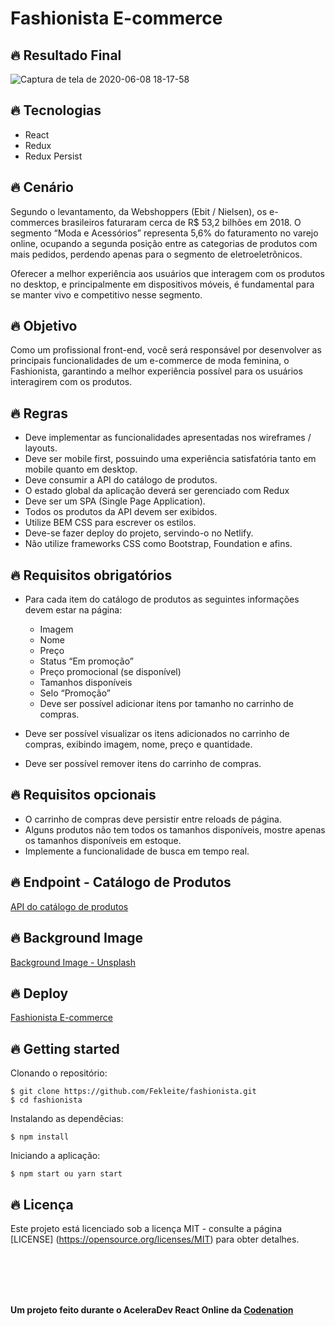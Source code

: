 # Fashionista E-commerce

## 🔥 Resultado Final

![Captura de tela de 2020-06-08 18-17-58](https://user-images.githubusercontent.com/48728541/84431318-7d93bb80-ac01-11ea-894e-e501da6dcc12.png)

## 🔥 Tecnologias

- React
- Redux
- Redux Persist

## 🔥 Cenário

Segundo o levantamento, da Webshoppers (Ebit / Nielsen), os e-commerces brasileiros faturaram cerca de R$ 53,2 bilhões em 2018. O segmento “Moda e Acessórios” representa 5,6% do faturamento no varejo online, ocupando a segunda posição entre as categorias de produtos com mais pedidos, perdendo apenas para o segmento de eletroeletrônicos.

Oferecer a melhor experiência aos usuários que interagem com os produtos no desktop, e principalmente em dispositivos móveis, é fundamental para se manter vivo e competitivo nesse segmento.

## 🔥 Objetivo

Como um profissional front-end, você será responsável por desenvolver as principais funcionalidades de um e-commerce de moda feminina, o Fashionista, garantindo a melhor experiência possível para os usuários interagirem com os produtos.

## 🔥 Regras

- Deve implementar as funcionalidades apresentadas nos wireframes / layouts.
- Deve ser mobile first, possuindo uma experiência satisfatória tanto em mobile quanto em desktop.
- Deve consumir a API do catálogo de produtos.
- O estado global da aplicação deverá ser gerenciado com Redux
- Deve ser um SPA (Single Page Application).
- Todos os produtos da API devem ser exibidos.
- Utilize BEM CSS para escrever os estilos.
- Deve-se fazer deploy do projeto, servindo-o no Netlify.
- Não utilize frameworks CSS como Bootstrap, Foundation e afins.

## 🔥 Requisitos obrigatórios

- Para cada item do catálogo de produtos as seguintes informações devem estar na página:

  - Imagem
  - Nome
  - Preço
  - Status “Em promoção”
  - Preço promocional (se disponível)
  - Tamanhos disponíveis
  - Selo “Promoção”
  - Deve ser possível adicionar itens por tamanho no carrinho de compras.

- Deve ser possível visualizar os itens adicionados no carrinho de compras, exibindo imagem, nome, preço e quantidade.
- Deve ser possível remover itens do carrinho de compras.

## 🔥 Requisitos opcionais

- O carrinho de compras deve persistir entre reloads de página.
- Alguns produtos não tem todos os tamanhos disponíveis, mostre apenas os tamanhos disponíveis em estoque.
- Implemente a funcionalidade de busca em tempo real.

## 🔥 Endpoint - Catálogo de Produtos

[API do catálogo de produtos](https://5e9935925eabe7001681c856.mockapi.io/api/v1/catalog)

## 🔥 Background Image

[Background Image - Unsplash](https://unsplash.com/photos/_3Q3tsJ01nc)

## 🔥 Deploy

[Fashionista E-commerce](https://fekleite-fashionista.netlify.app/)

## 🔥 Getting started

Clonando o repositório:
```
$ git clone https://github.com/Fekleite/fashionista.git
$ cd fashionista
```

Instalando as dependêcias:
```
$ npm install
```

Iniciando a aplicação:
```
$ npm start ou yarn start
```

## 🔥 Licença

Este projeto está licenciado sob a licença MIT - consulte a página [LICENSE] (https://opensource.org/licenses/MIT) para obter detalhes.


<br>
<br>
<br>
<br>

**Um projeto feito durante o AceleraDev React Online da [Codenation](https://www.codenation.dev/)**
